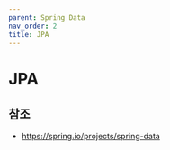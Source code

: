 ```yaml
---
parent: Spring Data
nav_order: 2
title: JPA
---
```


# JPA



## 참조
- https://spring.io/projects/spring-data
